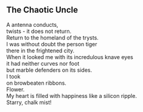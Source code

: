 The Chaotic Uncle
-----------------
A antenna conducts,  
twists - it does not return.  
Return to the homeland of the trysts.  
I was without doubt the person tiger  
there in the frightened city.  
When it looked me with its incredulous knave eyes  
it had neither curves nor foot  
but marble defenders on its sides.  
I took  
on browbeaten ribbons.  
Flower.  
My heart is filled with happiness like a silicon ripple.  
Starry, chalk mist!  
